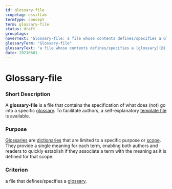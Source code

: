 ```yaml
---
id: glossary-file
scopetag: essifLab
termType: concept
term: glossary-file
status: draft
grouptags:
hoverText: "Glossary-file: a file whose contents defines/specifies a Glossary."
glossaryTerm: "Glossary-file"
glossaryText: "a file whose contents defines/specifies a [glossary](@)."
date: 20210601
---
```


# Glossary-file


### Short Description

A **glossary-file** is a file that contains the specification of what does (not) go into a specific [glossary](@). To facilitate authors, a self-explanatory [template file](/tev1/glossary-file.md) is available.

### Purpose

[Glossaries](@) are [dictionaries](@) that are limited to a specific purpose or [scope](@). They provide a single meaning for each term, enabling both authors and readers to quickly establish if they associate a term with the meaning as it is defined for that scope.

### Criterion

a file that defines/specifies a [glossary](@).
